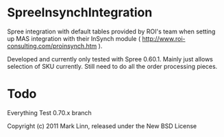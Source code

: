 SpreeInsynchIntegration
=======================

Spree integration with default tables provided by ROI's team when setting up MAS integration with their InSynch module ( http://www.roi-consulting.com/proinsynch.htm ).

Developed and currently only tested with Spree 0.60.1.  Mainly just allows selection of SKU currently.  Still need to do all the order processing pieces.

Todo
====
Everything
Test
0.70.x branch


Copyright (c) 2011 Mark Linn, released under the New BSD License
